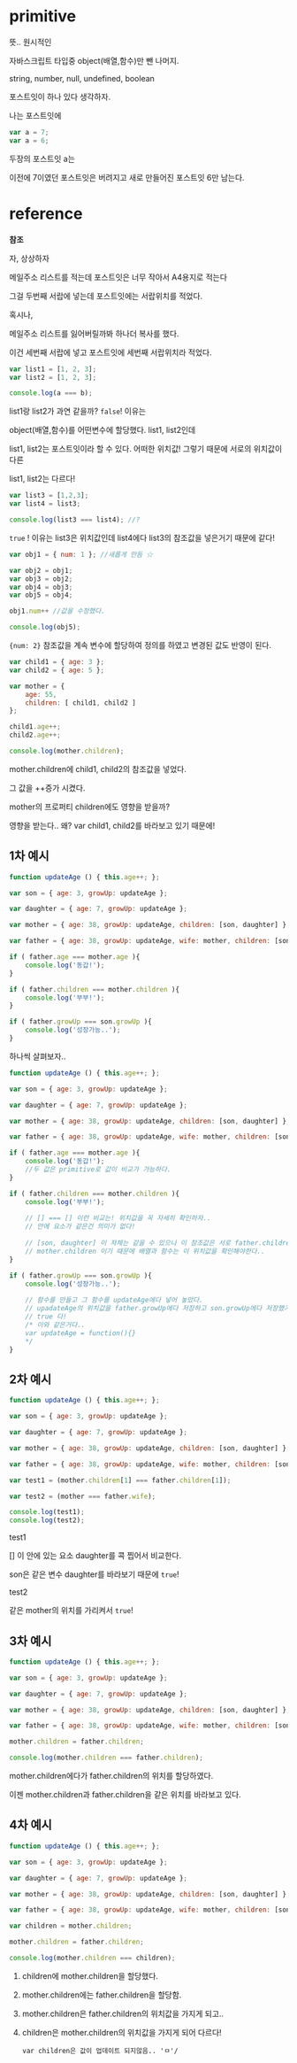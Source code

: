 # primitive

뜻.. 원시적인

자바스크립트 타입중 object(배열,함수)만 뺀 나머지.

string, number, null, undefined, boolean



포스트잇이 하나 있다 생각하자. 

나는 포스트잇에 

```js
var a = 7;
var a = 6;
```

두장의 포스트잇 a는 

이전에 7이였던 포스트잇은 버려지고 새로 만들어진 포스트잇 6만 남는다.



# reference

**참조**

자, 상상하자

메일주소 리스트를 적는데 포스트잇은 너무 작아서 A4용지로 적는다

그걸 두번째 서랍에 넣는데 포스트잇에는 서랍위치를 적었다.

혹시나,

메일주소 리스트를 잃어버릴까봐 하나더 복사를 했다.

이건 세번째 서랍에 넣고 포스트잇에 세번째 서랍위치라 적었다.



```js
var list1 = [1, 2, 3];
var list2 = [1, 2, 3];

console.log(a === b);
```

list1랑 list2가 과연 같을까? `false`! 이유는

object(배열,함수)를 어떤변수에 할당했다. list1, list2인데

list1, list2는 포스트잇이라 할 수 있다. 어떠한 위치값! 그렇기 때문에 서로의 위치값이 다른 

list1, list2는 다르다! 



```js
var list3 = [1,2,3];
var list4 = list3;

console.log(list3 === list4); //?
```

`true` ! 이유는 list3은 위치값인데 list4에다 list3의 참조값을 넣은거기 때문에 같다! 



```js
var obj1 = { num: 1 }; //새롭게 만듬 ☆

var obj2 = obj1;
var obj3 = obj2;
var obj4 = obj3;
var obj5 = obj4;

obj1.num++ //값을 수정했다.

console.log(obj5);
```

`{num: 2}` 참조값을 계속 변수에 할당하여 정의를 하였고 변경된 값도 반영이 된다. 



```js
var child1 = { age: 3 };
var child2 = { age: 5 };

var mother = {
    age: 55,
    children: [ child1, child2 ]
};

child1.age++;
child2.age++;

console.log(mother.children);
```

mother.children에 child1, child2의 참조값을 넣었다.

그 값을 ++증가 시켰다.

mother의 프로퍼티 children에도 영향을 받을까?

영향을 받는다.. 왜? var child1, child2를 바라보고 있기 때문에! 



## 1차 예시

```js
function updateAge () { this.age++; };

var son = { age: 3, growUp: updateAge };

var daughter = { age: 7, growUp: updateAge };

var mother = { age: 38, growUp: updateAge, children: [son, daughter] };

var father = { age: 38, growUp: updateAge, wife: mother, children: [son, daughter] };

if ( father.age === mother.age ){
    console.log('동갑!');
}

if ( father.children === mother.children ){
    console.log('부부!');
}

if ( father.growUp === son.growUp ){
    console.log('성장가능..');
}
```



하나씩 살펴보자..



```js
function updateAge () { this.age++; };

var son = { age: 3, growUp: updateAge };

var daughter = { age: 7, growUp: updateAge };

var mother = { age: 38, growUp: updateAge, children: [son, daughter] };

var father = { age: 38, growUp: updateAge, wife: mother, children: [son, daughter] };

if ( father.age === mother.age ){
    console.log('동갑!');
    //두 값은 primitive로 값이 비교가 가능하다.
}

if ( father.children === mother.children ){
    console.log('부부!');
    
    // [] === [] 이런 비교는! 위치값을 꼭 자세히 확인하자..
    // 안에 요소가 같은건 의미가 없다!
    
    // [son, daughter] 이 자체는 같을 수 있으나 이 참조값은 서로 father.children이고
    // mother.children 이기 때문에 배열과 함수는 이 위치값을 확인해야한다.. 
}

if ( father.growUp === son.growUp ){
    console.log('성장가능..');
    
    // 함수를 만들고 그 함수를 updateAge에다 넣어 놓았다.
    // upadateAge의 위치값을 father.growUp에다 저장하고 son.growUp에다 저장했기 때문에
    // true 다! 
    /* 이와 같은거다..
    var updateAge = function(){} 
    */
}

```



## 2차 예시

```js
function updateAge () { this.age++; };

var son = { age: 3, growUp: updateAge };

var daughter = { age: 7, growUp: updateAge };

var mother = { age: 38, growUp: updateAge, children: [son, daughter] };

var father = { age: 38, growUp: updateAge, wife: mother, children: [son, daughter] };

var test1 = (mother.children[1] === father.children[1]);

var test2 = (mother === father.wife);

console.log(test1);
console.log(test2);
```



test1

[] 이 안에 있는 요소  daughter를 콕 찝어서 비교한다. 

son은 같은 변수 daughter를 바라보기 때문에 `true`!



test2

같은 mother의 위치를 가리켜서 `true`!



## 3차 예시

```js
function updateAge () { this.age++; };

var son = { age: 3, growUp: updateAge };

var daughter = { age: 7, growUp: updateAge };

var mother = { age: 38, growUp: updateAge, children: [son, daughter] };

var father = { age: 38, growUp: updateAge, wife: mother, children: [son, daughter] };

mother.children = father.children;

console.log(mother.children === father.children);
```

 

mother.children에다가 father.children의 위치를 할당하였다.

이젠 mother.children과 father.children을 같은 위치를 바라보고 있다.



## 4차 예시

```js
function updateAge () { this.age++; };

var son = { age: 3, growUp: updateAge };

var daughter = { age: 7, growUp: updateAge };

var mother = { age: 38, growUp: updateAge, children: [son, daughter] };

var father = { age: 38, growUp: updateAge, wife: mother, children: [son, daughter] };

var children = mother.children;

mother.children = father.children;

console.log(mother.children === children);
```



1. children에 mother.children을 할당했다.
2. mother.children에는 father.children을 할당함.
3. mother.children은 father.children의 위치값을 가지게 되고..
4. children은 mother.children의 위치값을 가지게 되어 다르다!

   `var children은 값이 업데이트 되지않음.. 'ㅁ'/` 